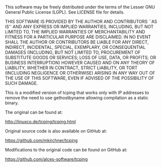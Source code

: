 This software may be freely distributed under the terms of
the Lesser GNU General Public License (LGPL). See LICENSE file
for details.

THIS SOFTWARE IS PROVIDED BY THE AUTHOR AND CONTRIBUTORS ``AS IS'' AND
ANY EXPRESS OR IMPLIED WARRANTIES, INCLUDING, BUT NOT LIMITED TO, THE
IMPLIED WARRANTIES OF MERCHANTABILITY AND FITNESS FOR A PARTICULAR PURPOSE
ARE DISCLAIMED.  IN NO EVENT SHALL THE AUTHOR OR CONTRIBUTORS BE LIABLE
FOR ANY DIRECT, INDIRECT, INCIDENTAL, SPECIAL, EXEMPLARY, OR CONSEQUENTIAL
DAMAGES (INCLUDING, BUT NOT LIMITED TO, PROCUREMENT OF SUBSTITUTE GOODS
OR SERVICES; LOSS OF USE, DATA, OR PROFITS; OR BUSINESS INTERRUPTION)
HOWEVER CAUSED AND ON ANY THEORY OF LIABILITY, WHETHER IN CONTRACT, STRICT
LIABILITY, OR TORT (INCLUDING NEGLIGENCE OR OTHERWISE) ARISING IN ANY WAY
OUT OF THE USE OF THIS SOFTWARE, EVEN IF ADVISED OF THE POSSIBILITY OF
SUCH DAMAGE.

This is a modified version of tcping that works only with IP addresses
to remove the need to use gethostbyname allowing compilation as a
static binary.

The original can be found at:

  http://linuxco.de/tcping/tcping.html

Original source code is also available on GitHub at:

  https://github.com/mkirchner/tcping

Modifications to the original code can be found on GitHub at:

  https://github.com/alces-software/tcping
